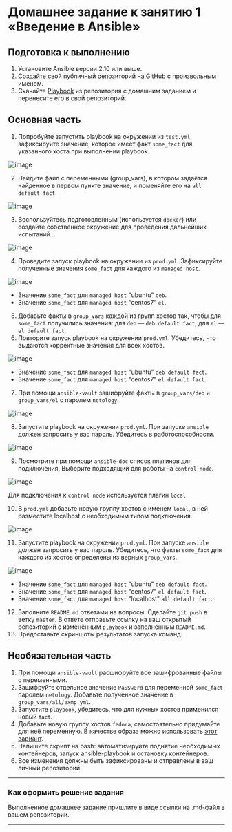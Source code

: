 # Домашнее задание к занятию 1 «Введение в Ansible»

## Подготовка к выполнению

1. Установите Ansible версии 2.10 или выше.
2. Создайте свой публичный репозиторий на GitHub с произвольным именем.
3. Скачайте [Playbook](./playbook/) из репозитория с домашним заданием и перенесите его в свой репозиторий.

## Основная часть

1. Попробуйте запустить playbook на окружении из `test.yml`, зафиксируйте значение, которое имеет факт `some_fact` для указанного хоста при выполнении playbook.

![image](https://github.com/grifin01/mnt-homeworks/assets/111656372/ee909aad-7dde-4616-ae4f-8d3e6f5b9554)

2. Найдите файл с переменными (group_vars), в котором задаётся найденное в первом пункте значение, и поменяйте его на `all default fact`.

![image](https://github.com/grifin01/mnt-homeworks/assets/111656372/d468443b-7df8-4b99-8962-d5d0ee07bc7e)


3. Воспользуйтесь подготовленным (используется `docker`) или создайте собственное окружение для проведения дальнейших испытаний.

![image](https://github.com/grifin01/mnt-homeworks/assets/111656372/e3846d90-04a6-4946-87a2-bd0f490418dc)

4. Проведите запуск playbook на окружении из `prod.yml`. Зафиксируйте полученные значения `some_fact` для каждого из `managed host`.

![image](https://github.com/grifin01/mnt-homeworks/assets/111656372/ef9307bd-ae3b-4bb7-9433-a61ba761fab1)

- Значение `some_fact` для `managed host` "ubuntu" `deb`.
- Значение `some_fact` для `managed host` "centos7" `el`.

5. Добавьте факты в `group_vars` каждой из групп хостов так, чтобы для `some_fact` получились значения: для `deb` — `deb default fact`, для `el` — `el default fact`.
6. Повторите запуск playbook на окружении `prod.yml`. Убедитесь, что выдаются корректные значения для всех хостов.

![image](https://github.com/grifin01/mnt-homeworks/assets/111656372/b385be8f-9b46-4f23-9bbe-744b665a0370)

- Значение `some_fact` для `managed host` "ubuntu" `deb default fact`.
- Значение `some_fact` для `managed host` "centos7" `el default fact`.

7. При помощи `ansible-vault` зашифруйте факты в `group_vars/deb` и `group_vars/el` с паролем `netology`.

![image](https://github.com/grifin01/mnt-homeworks/assets/111656372/1a8cad26-d25f-4438-a9ee-4ff4ef97b2e3)

8. Запустите playbook на окружении `prod.yml`. При запуске `ansible` должен запросить у вас пароль. Убедитесь в работоспособности.

![image](https://github.com/grifin01/mnt-homeworks/assets/111656372/e7cec239-8fbf-4627-8486-c816a870059e)

9. Посмотрите при помощи `ansible-doc` список плагинов для подключения. Выберите подходящий для работы на `control node`.

![image](https://github.com/grifin01/mnt-homeworks/assets/111656372/db25c023-2bb1-4d94-a9d3-f58888d67a12)

Для подключения к `control node` используется плагин `local`

10. В `prod.yml` добавьте новую группу хостов с именем  `local`, в ней разместите localhost с необходимым типом подключения.

![image](https://github.com/grifin01/mnt-homeworks/assets/111656372/ec7d7fa9-ddbb-439e-94c8-6fd485cbabb0)

11. Запустите playbook на окружении `prod.yml`. При запуске `ansible` должен запросить у вас пароль. Убедитесь, что факты `some_fact` для каждого из хостов определены из верных `group_vars`.

![image](https://github.com/grifin01/mnt-homeworks/assets/111656372/aed46cea-8bce-47b8-9874-24106aca1f78)

- Значение `some_fact` для `managed host` "ubuntu" `deb default fact`.
- Значение `some_fact` для `managed host` "centos7" `el default fact`.
- Значение `some_fact` для `managed host` "localhost" `all default fact`.

12. Заполните `README.md` ответами на вопросы. Сделайте `git push` в ветку `master`. В ответе отправьте ссылку на ваш открытый репозиторий с изменённым `playbook` и заполненным `README.md`.
13. Предоставьте скриншоты результатов запуска команд.

## Необязательная часть

1. При помощи `ansible-vault` расшифруйте все зашифрованные файлы с переменными.
2. Зашифруйте отдельное значение `PaSSw0rd` для переменной `some_fact` паролем `netology`. Добавьте полученное значение в `group_vars/all/exmp.yml`.
3. Запустите `playbook`, убедитесь, что для нужных хостов применился новый `fact`.
4. Добавьте новую группу хостов `fedora`, самостоятельно придумайте для неё переменную. В качестве образа можно использовать [этот вариант](https://hub.docker.com/r/pycontribs/fedora).
5. Напишите скрипт на bash: автоматизируйте поднятие необходимых контейнеров, запуск ansible-playbook и остановку контейнеров.
6. Все изменения должны быть зафиксированы и отправлены в ваш личный репозиторий.

---

### Как оформить решение задания

Выполненное домашнее задание пришлите в виде ссылки на .md-файл в вашем репозитории.

---

